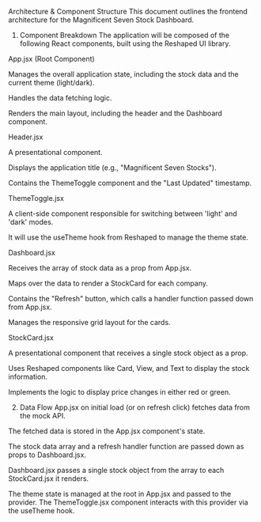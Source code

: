 Architecture & Component Structure
This document outlines the frontend architecture for the Magnificent Seven Stock Dashboard.

1. Component Breakdown
The application will be composed of the following React components, built using the Reshaped UI library.

App.jsx (Root Component)

Manages the overall application state, including the stock data and the current theme (light/dark).

Handles the data fetching logic.

Renders the main layout, including the header and the Dashboard component.

Header.jsx

A presentational component.

Displays the application title (e.g., "Magnificent Seven Stocks").

Contains the ThemeToggle component and the "Last Updated" timestamp.

ThemeToggle.jsx

A client-side component responsible for switching between 'light' and 'dark' modes.

It will use the useTheme hook from Reshaped to manage the theme state.

Dashboard.jsx

Receives the array of stock data as a prop from App.jsx.

Maps over the data to render a StockCard for each company.

Contains the "Refresh" button, which calls a handler function passed down from App.jsx.

Manages the responsive grid layout for the cards.

StockCard.jsx

A presentational component that receives a single stock object as a prop.

Uses Reshaped components like Card, View, and Text to display the stock information.

Implements the logic to display price changes in either red or green.

2. Data Flow
App.jsx on initial load (or on refresh click) fetches data from the mock API.

The fetched data is stored in the App.jsx component's state.

The stock data array and a refresh handler function are passed down as props to Dashboard.jsx.

Dashboard.jsx passes a single stock object from the array to each StockCard.jsx it renders.

The theme state is managed at the root in App.jsx and passed to the <Reshaped> provider. The ThemeToggle.jsx component interacts with this provider via the useTheme hook.